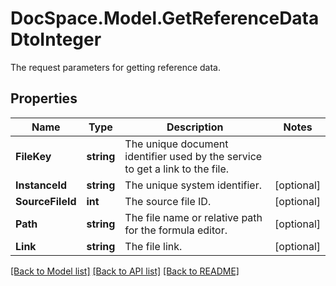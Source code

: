 # DocSpace.Model.GetReferenceDataDtoInteger
The request parameters for getting reference data.

## Properties

Name | Type | Description | Notes
------------ | ------------- | ------------- | -------------
**FileKey** | **string** | The unique document identifier used by the service to get a link to the file. | 
**InstanceId** | **string** | The unique system identifier. | [optional] 
**SourceFileId** | **int** | The source file ID. | [optional] 
**Path** | **string** | The file name or relative path for the formula editor. | [optional] 
**Link** | **string** | The file link. | [optional] 

[[Back to Model list]](../README.md#documentation-for-models) [[Back to API list]](../README.md#documentation-for-api-endpoints) [[Back to README]](../README.md)

